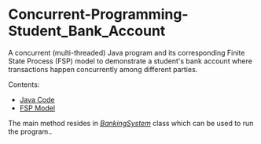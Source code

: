 # Concurrent-Programming-Student_Bank_Account
A concurrent (multi-threaded) Java program and its corresponding Finite State Process (FSP) model to demonstrate a student's bank account where transactions happen concurrently among different parties.

Contents:
* [Java Code](https://github.com/Ravindu-97/Concurrent-Programming-Student_Bank_Account/tree/main/src)
* [FSP Model](https://github.com/Ravindu-97/Concurrent-Programming-Student_Bank_Account/blob/main/BankSystem.lts)

The main method resides in [*BankingSystem*](https://github.com/Ravindu-97/Concurrent-Programming-Student_Bank_Account/blob/main/src/BankingSystem.java) class which can be used to run the program..
